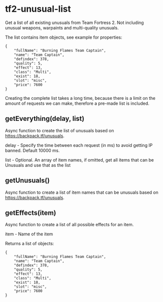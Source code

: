 # tf2-unusual-list
 
Get a list of all existing unusuals from Team Fortress 2.
Not including unusual weapons, warpaints and multi-quality unusuals.

The list contains item objects, see example for properties:

```
{
    "fullName": "Burning Flames Team Captain",
    "name": "Team Captain",
    "defindex": 378,
    "quality": 5,
    "effect": 13,
    "class": "Multi",
    "exist": 18,
    "slot": "misc",
    "price": 7600
}
```

Creating the complete list takes a long time, because there is a limit on the amount of requests we can make, therefore a pre-made list is included.

## getEverything(delay, list)

Async function to create the list of unusuals based on https://backpack.tf/unusuals.

delay - Specify the time between each request (in ms) to avoid getting IP banned. Default 10000 ms.

list - Optional. An array of item names, if omitted, get all items that can be Unusuals and use that as the list

## getUnusuals()

Async function to create a list of item names that can be unusuals based on https://backpack.tf/unusuals.

## getEffects(item)

Async function to create a list of all possible effects for an item.

item - Name of the item

Returns a list of objects:

```
{
    "fullName": "Burning Flames Team Captain",
    "name": "Team Captain",
    "defindex": 378,
    "quality": 5,
    "effect": 13,
    "class": "Multi",
    "exist": 18,
    "slot": "misc",
    "price": 7600
}
```

